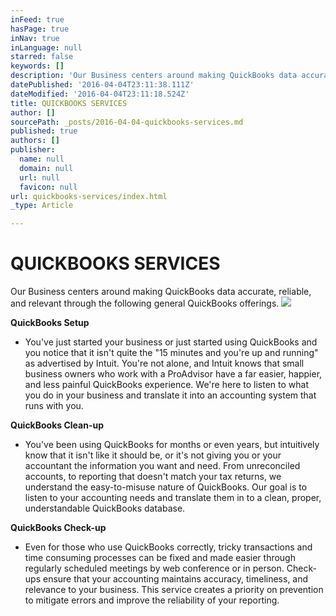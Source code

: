 ```yaml
---
inFeed: true
hasPage: true
inNav: true
inLanguage: null
starred: false
keywords: []
description: 'Our Business centers around making QuickBooks data accurate, reliable, and relevant through the following general QuickBooks offerings.'
datePublished: '2016-04-04T23:11:38.111Z'
dateModified: '2016-04-04T23:11:18.524Z'
title: QUICKBOOKS SERVICES
author: []
sourcePath: _posts/2016-04-04-quickbooks-services.md
published: true
authors: []
publisher:
  name: null
  domain: null
  url: null
  favicon: null
url: quickbooks-services/index.html
_type: Article

---
```

# QUICKBOOKS SERVICES

Our Business centers around making QuickBooks data accurate, reliable, and relevant through the following general QuickBooks offerings.
![](https://the-grid-user-content.s3-us-west-2.amazonaws.com/12e6f7ca-1cd0-4096-9183-aa2f50dfaba5.jpg)

**QuickBooks Setup**

- You've just started your business or just started using QuickBooks and you notice that it isn't quite the "15 minutes and you're up and running" as advertised by Intuit. You're not alone, and Intuit knows that small business owners who work with a ProAdvisor have a far easier, happier, and less painful QuickBooks experience. We're here to listen to what you do in your business and translate it into an accounting system that runs with you.

**QuickBooks Clean-up**

- You've been using QuickBooks for months or even years, but intuitively know that it isn't like it should be, or it's not giving you or your accountant the information you want and need. From unreconciled accounts, to reporting that doesn't match your tax returns, we understand the easy-to-misuse nature of QuickBooks. Our goal is to listen to your accounting needs and translate them in to a clean, proper, understandable QuickBooks database.

**QuickBooks Check-up**

- Even for those who use QuickBooks correctly, tricky transactions and time consuming processes can be fixed and made easier through regularly scheduled meetings by web conference or in person. Check-ups ensure that your accounting maintains accuracy, timeliness, and relevance to your business. This service creates a priority on prevention to mitigate errors and improve the reliability of your reporting.
